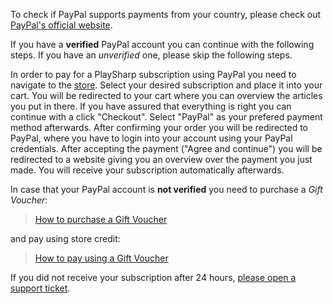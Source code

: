 To check if PayPal supports payments from your country, please check out [PayPal's official website](https://www.paypal.com/webapps/mpp/country-worldwide).

If you have a **verified** PayPal account you can continue with the following steps. If you have an *unverified* one, please skip the following steps.

In order to pay for a PlaySharp subscription using PayPal you need to navigate to the [store](https://www.joduska.me/forum/store/). Select your desired subscription and place it into your cart. You will be redirected to your cart where you can overview the articles you put in there. If you have assured that everything is right you can continue with a click "Checkout". Select "PayPal" as your prefered payment method afterwards. After confirming your order you will be redirected to PayPal, where you have to login into your account using your PayPal credentials. After accepting the payment ("Agree and continue") you will be redirected to a website giving you an overview over the payment you just made. You will receive your subscription automatically afterwards.



In case that your PayPal account is **not verified** you need to purchase a *Gift Voucher*:
>[How to purchase a Gift Voucher](https://www.joduska.me/forum/index.php?app=infotickets&page=article&id=5#/article)

and pay using store credit:
>[How to pay using a Gift Voucher](https://www.joduska.me/forum/index.php?app=infotickets&page=article&id=6#/article)

If you did not receive your subscription after 24 hours, [please open a support ticket](https://www.joduska.me/forum/index.php?app=tickets&module=tickets&section=post&do=new_ticket).
